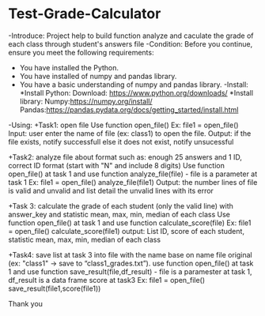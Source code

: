 # Test-Grade-Calculator
-Introduce: Project help to build function analyze and caculate the grade of each class through student's answers file
-Condition:
Before you continue, ensure you meet the following requirements:
* You have installed the Python. 
* You have installed of numpy and pandas library.
* You have a basic understanding of numpy and pandas library.
-Install:
*Install Python: Download: https://www.python.org/downloads/
*Install library:
Numpy:https://numpy.org/install/
Pandas:https://pandas.pydata.org/docs/getting_started/install.html

-Using:
+Task1: open file
Use function open_file()
Ex: file1 = open_file()
Input: user enter the name of file (ex: class1) to open the file. 
Output: if the file exists, notify successfull else it does not exist, notify unsucessful

+Task2: analyze file about format such as: enough 25 answers and 1 ID, correct ID format (start with "N" and include 8 digits) 
Use function open_file() at task 1 and use function analyze_file(file) - file is a parameter at task 1
Ex: 
file1 = open_file()
analyze_file(file1)
Output: the number lines of file is valid and unvalid and list detail the unvalid lines with its error

+Task 3: calculate the grade of each student (only the valid line) with answer_key and statistic mean, max, min, median of each class 
Use function open_file() at task 1 and use function calculate_score(file)
Ex:
file1 = open_file()
calculate_score(file1)
output: List ID, score of each student, statistic mean, max, min, median of each class 

+Task4: save list at task 3 into file with the name base on name file original (ex: "class1" -> save to “class1_grades.txt”). 
use function open_file() at task 1 and use function save_result(file,df_result) - file is a paramester at task 1, df_result is a data frame score at task3
Ex: 
file1 = open_file()
save_result(file1,score(file1))

Thank you

